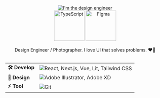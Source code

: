 <div align="center">
  <img src="https://capsule-render.vercel.app/api?type=waving&height=300&color=gradient&text=Hi,%20I'm%20the%20design%20engineer.&reversal=true&section=header&animation=twinkling&fontAlignY=50&textBg=false&fontAlign=50&fontSize=32" alt="I'm the design engineer" />
  <div>
    <div>
      <img src="https://skillicons.dev/icons?i=ts" width="96" height="96" alt="TypeScript" /> <img src="https://skillicons.dev/icons?i=figma" width="96" height="96" alt="Figma" />
    </div>
    <br>
    <span>Design Engineer / Photographer. I love UI that solves problems. ❤️‍🔥</span>
    <br>
    <br>
    <table>
      <tr>
        <td><strong>🛠 Develop</strong></td>
        <td>
          <img src="https://skillicons.dev/icons?i=react,nextjs,vue,lit,tailwind" alt="React, Next.js, Vue, Lit, Tailwind CSS" />
        </td>
      </tr>
      <tr>
        <td><strong>🎨 Design</strong></td>
        <td>
          <img src="https://skillicons.dev/icons?i=ai,xd" alt="Adobe Illustrator, Adobe XD" />
        </td>
      </tr>
      <tr>
        <td><strong>⚡ Tool</strong></td>
        <td>
          <img src="https://skillicons.dev/icons?i=git" alt="Git" />
        </td>
      </tr>
    </table>
  </div>
  <img src="https://capsule-render.vercel.app/api?type=waving&height=300&color=gradient&reversal=true&section=footer" alt="" />
</div>
